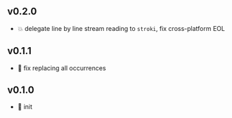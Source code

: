 ## v0.2.0

* 💥 delegate line by line stream reading to `stroki`, fix cross-platform EOL

## v0.1.1

* 🐞 fix replacing all occurrences

## v0.1.0

* 🐣 init
